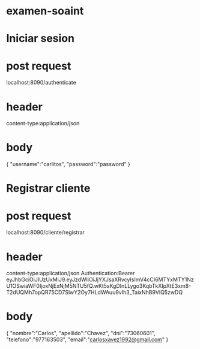 # examen-soaint

# Iniciar sesion
# post request
localhost:8090/authenticate

# header
content-type:application/json

# body
{
"username":"carlitos",
"password":"password"
}

# Registrar cliente
# post request
localhost:8090/cliente/registrar

# header
content-type:application/json
Authentication:Bearer eyJhbGciOiJIUzUxMiJ9.eyJzdWIiOiJjYXJsaXRvcyIsImV4cCI6MTYxMTY1NzU1OSwiaWF0IjoxNjExNjM5NTU5fQ.wKt5sKgDInLLygo3KqbTkXIpXtE3xm8-T2dUQMh7opQR75CD7SlwY2Oy7HLdWAuu9vIh3_TaixNhB9VIQ5zwDQ

# body
{
"nombre":"Carlos",
"apellido":"Chavez",
"dni":"73060601",
"telefono":"977163503",
"email":"carlosxavez1992@gmail.com"
}

